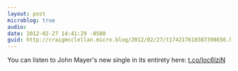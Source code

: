 ```yaml
---
layout: post
microblog: true
audio: 
date: 2012-02-27 14:41:29 -0500
guid: http://craigmcclellan.micro.blog/2012/02/27/t174217610387398656.html
---
```

You can listen to John Mayer's new single in its entirety here: [t.co/Ioc6lziN](http://t.co/Ioc6lziN)
